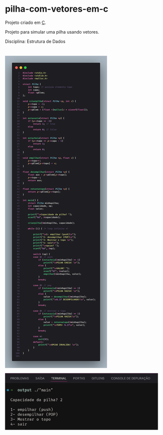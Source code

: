 # pilha-com-vetores-em-c

Projeto criado em [C](https://www.ibm.com/docs/pt/i/7.5?topic=languages-c-c).

Projeto para simular uma pilha usando vetores.

Disciplina: Estrutura de Dados

#

![alt text](image-1.png)

![alt text](image.png)
